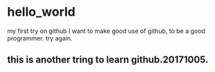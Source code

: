 # hello_world
my first try on github I want to make good use of github, to be a good programmer.
try again.


## this is another tring to learn github.20171005.
